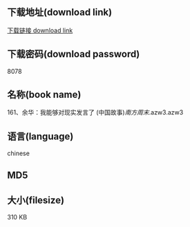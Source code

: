## 下载地址(download link)
[下载链接 download link](https://tutu365.netlify.app/?s=161%E3%80%81%E4%BD%99%E5%8D%8E%EF%BC%9A%E6%88%91%E8%83%BD%E5%A4%9F%E5%AF%B9%E7%8E%B0%E5%AE%9E%E5%8F%91%E8%A8%80%E4%BA%86+%28%E4%B8%AD%E5%9B%BD%E6%95%85%E4%BA%8B%29_%E5%8D%97%E6%96%B9%E5%91%A8%E6%9C%AB_.azw3)

## 下载密码(download password)
8078

## 名称(book name)
161、余华：我能够对现实发言了 (中国故事)_南方周末_.azw3.azw3

## 语言(language)
chinese

## MD5


## 大小(filesize)
310 KB
